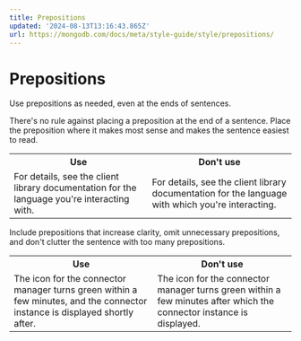 ```yaml
---
title: Prepositions
updated: '2024-08-13T13:16:43.865Z'
url: https://mongodb.com/docs/meta/style-guide/style/prepositions/
---
```


# Prepositions

Use prepositions as needed, even at the ends of sentences.

There's no rule against placing a preposition at the end of a sentence. Place the preposition where it makes most sense and makes the sentence easiest to read.

<table>
<tr>
<th id="Use">
Use

</th>
<th id="Don't%20use">
Don't use

</th>
</tr>
<tr>
<td headers="Use">
For details, see the client library documentation for the language you're interacting with.

</td>
<td headers="Don't%20use">
For details, see the client library documentation for the language with which you're interacting.

</td>
</tr>
</table>Include prepositions that increase clarity, omit unnecessary prepositions, and don't clutter the sentence with too many prepositions.

<table>
<tr>
<th id="Use">
Use

</th>
<th id="Don't%20use">
Don't use

</th>
</tr>
<tr>
<td headers="Use">
The icon for the connector manager turns green within a few minutes, and the connector instance is displayed shortly after.

</td>
<td headers="Don't%20use">
The icon for the connector manager turns green within a few minutes after which the connector instance is displayed.

</td>
</tr>
</table>